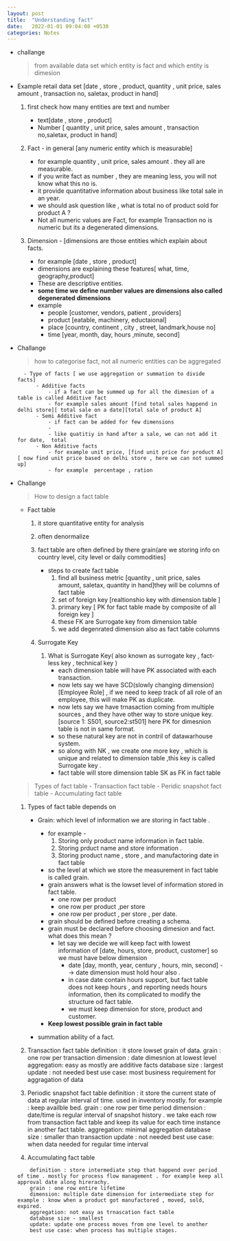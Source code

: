 ```yaml
---
layout: post
title:  "Understanding fact"
date:   2022-01-01 09:04:08 +0530
categories: Notes
---
```


- challange 
	> from available data set which entity is fact and which entity is dimesion 

- Example 
	retail data set [date , store , product, quantity , unit price, sales amount , transaction no, saletax, product in hand]
	
	1. first check how many entities are text and number
		- text[date , store , product]
		- Number [ quantity , unit price, sales amount , transaction no,saletax, product in hand]
		
	2. Fact - in general [any numeric entity which is measurable]  
		- for example quantity , unit price, sales amount . they all are measurable.
		- if you write fact as number , they are meaning less, you will not know what this no is.
		- it provide quantitative information about business like total sale in an year.
		- we should ask question like , what is total no of product sold for product A ?
		- Not all numeric values are Fact, for example Transaction no is numeric but its a degenerated dimensions.
	
	3. Dimension - [dimensions are those entities which explain about facts.
		- for example [date , store , product] 
		- dimensions are explaining these features[ what, time, geography,product]
		- These are descriptive entities.
		- __some time we define number values are dimensions also called degenerated dimensions__		
		- example 
			- people [customer, vendors, patient , providers]
			- product [eatable, machinery, eductaional]
			- place [country, continent , city , street, landmark,house no]
			- time [year, month, day, hours ,minute, second]

- Challange
	> how to categorise fact, not all numeric entities can be aggregated
	
		- Type of facts [ we use aggregation or summation to divide facts]
			- Additive facts
				- if a fact can be summed up for all the dimesion of a table is called Additive fact 
				- for example sales amount [find total sales happend in delhi store][ total sale on a date][total sale of product A]
			- Semi Additive fact 
				- if fact can be added for few dimensions 
				- 
				- like quatitiy in hand after a sale, we can not add it for date,  total 
			- Non Additive facts
				- for example unit price, [find unit price for product A][ now find unit price based on delhi store , here we can not summed up]
				- for example  percentage , ration
			
- Challange 
	> How to design a fact table 
	
	- 	Fact table
		1. it store quantitative entity for analysis
		2. often denormalize
		3. fact table are often defined by there grain(are we storing info on country level, city level or daily commodities]
		
			- steps to create fact table 
				1. find all business metric [quantity , unit price, sales amount, saletax, quantity in hand]they will be columns of fact table
				2. set of foreign key [realtionshio key with dimension table  ]
				3. primary key [ PK for fact table made by composite of all foreign key  ] 
				4. these FK are Surrogate key from dimension table 
				5. we add degenrated dimension also as fact table columns
		4. Surrogate Key 
			1. What is Surrogate Key( also known as surrogate key , fact-less key , technical key )	
				- each dimension table will have PK associated with each transaction.
				- now lets say we have SCD(slowly changing dimension)[Employee Role] , if we need to keep track of all role of an employee, this will make PK as duplicate.
				- now lets say we have trnasaction coming from multiple sources , and they have other way to store unique key.[source 1: S501, source2:st501] here PK for dimesnion table is not in same format.
				- so these natural key are not in contril of datawarhouse system.
				- so along with NK , we create one more key , which is unique and related to dimension table ,this key is called Surrogate key .
				- fact table will store dimension table SK as FK in fact table 
			
	> Types of fact table
		- Transaction fact table 
		- Peridic snapshot fact table 
		- Accumulating fact table
	 1. Types of fact table depends on 
		- Grain: which level of information we are storing in fact table .
			- for example - 
				1. Storing only product name information in fact table.
				2. Storing prduct name and store information .
				3. Storing product name , store , and manufactoring date in fact table 
			- so the level at which we store the measurement in fact table is called grain.
			- grain answers what is the lowset level of information stored in fact table.
				- one row per product 
				- one row per product ,per store
				- one row per product , per store , per date.
			- grain should be defined before creating a schema.
			- grain must be declared before choosing dimesion and fact. what does this mean ?
				- let say we decide we will keep fact with lowest information of [date, hours, store, product, customer] so we must have below dimension 
					- date [day, month, year, century , hours, min, second] --> date dimension must hold hour also .
					- in case date contain hours support, but fact table does not keep hours , and reporting needs hours information, then its complicated to modify the structure od fact table.
					- we must keep dimension for store, product and customer.
			- __Keep lowest possible grain in fact table__
		
		- summation ability of a fact.
				
	2. Transaction fact table 
		definition : it store lowset grain of data. 
		grain : one row per transaction 
		dimension : date dimesnion at lowest level
		aggregation: easy as mostly are additive facts
		database size : largest 
		update : not needed
		best use case: most business requirement for aggragation of data
		
		
	3. Periodic snapshot fact table
		definition : it store the current state of data at regular interval of time. used in inventory mostly. for example : keep availble bed.
		grain : one row per time period
		dimension : date/time is regular interval of snapshot history . we take each row from transaction fact table and keep its value for each time instance in another fact table.
		aggregation: minimal aggregation
		database size : smaller than transaction 
		update : not needed
		best use case: when data needed for regular time interval
		
	4. Accumulating fact table
	```
		definition : store intermediate step that happend over period of time . mostly for process flow management . for example keep all approval date along hirerachy.
		grain : one row entire lifetime
		dimension: multiple date dimension for intermediate step for example : know when a product got manufactored , moved, sold, expired.
		aggregation: not easy as trnascation fact table
		database size - smallest
		update: update one process moves from one level to another
		best use case: when process has multiple stages.
	```